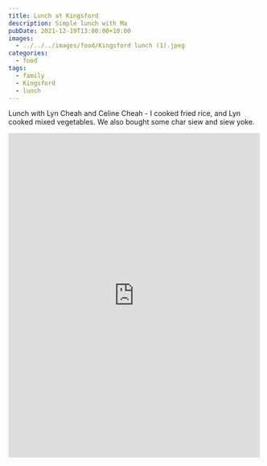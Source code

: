 ```yaml
---
title: Lunch at Kingsford
description: Simple lunch with Ma
pubDate: 2021-12-19T13:00:00+10:00
images:
  - ../../../images/food/Kingsford lunch (1).jpeg
categories:
  - food
tags:
  - family
  - Kingsford
  - lunch
---
```


Lunch with Lyn Cheah and Celine Cheah - I cooked fried rice, and Lyn cooked mixed vegetables. We also bought some char siew and siew yoke.

<iframe src="https://www.facebook.com/plugins/post.php?href=https%3A%2F%2Fwww.facebook.com%2Fchris1.tham%2Fposts%2Fpfbid0SF7Erhrp8pbNR5wHh8yubReYBBahZUt94Fy3PMBAhCv9V31TWkixYA68tvrMVVKyl&show_text=true&width=500" width="500" height="645" style="border:none;overflow:hidden" scrolling="no" frameborder="0" allowfullscreen="true" allow="autoplay; clipboard-write; encrypted-media; picture-in-picture; web-share"></iframe>
